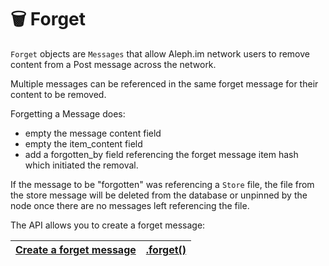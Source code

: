 # 🗑 Forget

`Forget` objects are `Messages` that allow Aleph.im network users to remove content from a Post message across the network.

Multiple messages can be referenced in the same forget message for their content to be removed.&#x20;

Forgetting a Message does:

* empty the message content field
* empty the item\_content field
* add a forgotten\_by field referencing the forget message item hash which initiated the removal.

If the message to be "forgotten" was referencing a `Store` file, the file from the store message will be deleted from the database or unpinned by the node once there are no messages left referencing the file.

The API allows you to create a forget message:

| [Create a forget message](forget-a-message.md) | [.forget()](forget-a-message.md) |
| ---------------------------------------------- | -------------------------------- |



